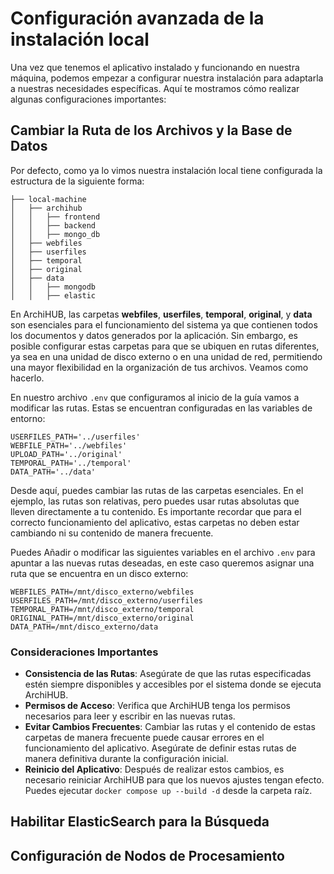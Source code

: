 # Configuración avanzada de la instalación local

Una vez que tenemos el aplicativo instalado y funcionando en nuestra máquina, podemos empezar a configurar nuestra instalación para adaptarla a nuestras necesidades específicas. Aquí te mostramos cómo realizar algunas configuraciones importantes:

## Cambiar la Ruta de los Archivos y la Base de Datos

Por defecto, como ya lo vimos nuestra instalación local tiene configurada la estructura de la siguiente forma:

 ```
├── local-machine
│   ├── archihub
│   │   ├── frontend
│   │   ├── backend
│   │   ├── mongo_db
│   ├── webfiles
│   ├── userfiles
│   ├── temporal
│   ├── original
│   ├── data
│   │   ├── mongodb
│   │   ├── elastic
 ```
En ArchiHUB, las carpetas __webfiles__, __userfiles__, __temporal__, __original__, y __data__ son esenciales para el funcionamiento del sistema ya que contienen todos los documentos y datos generados por la aplicación. Sin embargo, es posible configurar estas carpetas para que se ubiquen en rutas diferentes, ya sea en una unidad de disco externo o en una unidad de red, permitiendo una mayor flexibilidad en la organización de tus archivos. Veamos como hacerlo.

En nuestro archivo `.env` que configuramos al inicio de la guía vamos a modificar las rutas. Estas se encuentran configuradas en las variables de entorno:

```
USERFILES_PATH='../userfiles'
WEBFILE_PATH='../webfiles'
UPLOAD_PATH='../original'
TEMPORAL_PATH='../temporal'
DATA_PATH='../data'
```

Desde aquí, puedes cambiar las rutas de las carpetas esenciales. En el ejemplo, las rutas son relativas, pero puedes usar rutas absolutas que lleven directamente a tu contenido. Es importante recordar que para el correcto funcionamiento del aplicativo, estas carpetas no deben estar cambiando ni su contenido de manera frecuente.

Puedes Añadir o modificar las siguientes variables en el archivo `.env` para apuntar a las nuevas rutas deseadas, en este caso queremos asignar una ruta que se encuentra en un disco externo:

```
WEBFILES_PATH=/mnt/disco_externo/webfiles
USERFILES_PATH=/mnt/disco_externo/userfiles
TEMPORAL_PATH=/mnt/disco_externo/temporal
ORIGINAL_PATH=/mnt/disco_externo/original
DATA_PATH=/mnt/disco_externo/data
```

### Consideraciones Importantes

- __Consistencia de las Rutas__: Asegúrate de que las rutas especificadas estén siempre disponibles y accesibles por el sistema donde se ejecuta ArchiHUB.
- __Permisos de Acceso__: Verifica que ArchiHUB tenga los permisos necesarios para leer y escribir en las nuevas rutas.
- __Evitar Cambios Frecuentes__: Cambiar las rutas y el contenido de estas carpetas de manera frecuente puede causar errores en el funcionamiento del aplicativo. Asegúrate de definir estas rutas de manera definitiva durante la configuración inicial.
- __Reinicio del Aplicativo__: Después de realizar estos cambios, es necesario reiniciar ArchiHUB para que los nuevos ajustes tengan efecto. Puedes ejecutar `docker compose up --build -d` desde la carpeta raíz.

## Habilitar ElasticSearch para la Búsqueda

## Configuración de Nodos de Procesamiento